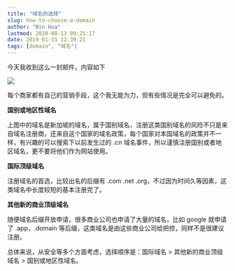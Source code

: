 ```yaml
---
title: "域名的选择"
slug: how-to-choose-a-domain
author: "Bin Hua"
lastmod: 2020-08-13 09:25:17
date: 2019-01-31 12:39:21
tags: [domain", "域名"]
---
```


今天我收到这么一封邮件，内容如下

![](/imgs/choose_a_domain.jpg)

每个商家都有自己的营销手段，这个我无能为力，但有些情况是完全可以避免的。

**国别或地区性域名**

上图中的域名是新加坡的域名，属于国别域名，注册这类国别域名的风险不只是来自域名注册商，还来自这个国家的域名政策，每个国家对本国域名的政策并不一样，有兴趣的可以搜索下以前发生过的 .cn 域名事件，所以谨慎注册国别或者地区域名，更不要将他们作为网站使用。

**国际顶级域名**

注册域名的首选，比较出名的后缀有 .com .net .org，不过因为时间久等因素，这类域名中长度较短的基本注册完了。

**其他新的商业顶级域名**

随便域名后缀开放申请，很多商业公司也申请了大量的域名，比如 google 就申请了 .app，.domain 等后缀，这类域名是由这些商业公司给把控，同样不是很建议注册。

总体来说，从安全等多个方面考虑，选择顺序是：国际域名 > 其他新的商业顶级域名 > 国别或地区性域名。